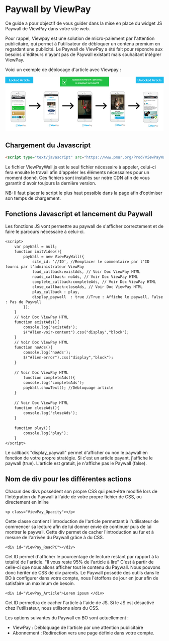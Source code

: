 # Paywall by ViewPay

Ce guide a pour objectif de vous guider dans la mise en place du widget JS Paywall de ViewPay dans votre site web.

Pour rappel, Viewpay est une solution de micro-paiement par l'attention publicitaire, qui permet à l'utilisateur de débloquer un contenu premium en regardant une publicité. Le Paywall de ViewPay a été fait pour répondre aux besoins d'éditeurs n'ayant pas de Paywall existant mais souhaitant intégrer ViewPay.

Voici un exemple de déblocage d'article avec Viewpay : 

![sample](https://github.com/TechViewpay/ViewPay-iOS/blob/master/DocImages/parcours_vp_mobile3.png?raw=true)

## Chargement du Javascript
```html
<script type="text/javascript" src="https://www.pmur.org/Prod/ViewPayWall.js"></script>
```
Le fichier ViewPayWall.js est le seul fichier nécessaire à appeler, celui-ci fera ensuite le travail afin d'appeler les éléments nécessaires pour un moment donné.
Ces fichiers sont installés sur notre CDN afin de vous garantir d'avoir toujours la dernière version.

NB: Il faut placer le script le plus haut possible dans la page afin d’optimiser son temps de chargement.

## Fonctions Javascript et lancement du Paywall

Les fonctions JS vont permettre au paywall de s'afficher correctement et de faire le parcours nécessaire à celui-ci.
```
<script> 
	var payWall = null;
	function initVideo(){
		payWall = new ViewPayWall({
			site_id: '//ID', //Remplacer le commentaire par l'ID fourni par l'administrateur ViewPay
			load_callback:existAds, // Voir Doc ViewPay HTML
			noads_callback: noAds, // Voir Doc ViewPay HTML
			complete_callback:completeAds, // Voir Doc ViewPay HTML
			close_callback:closeAds, // Voir Doc ViewPay HTML
			play_callback : play, 
			display_paywall  : true //True : Affiche le paywall, False : Pas de Paywall
		});
	}		
	// Voir Doc ViewPay HTML
	function existAds(){
		console.log('existAds'); 
		$("#lien-voir-content").css("display","block");
	}
	// Voir Doc ViewPay HTML
	function noAds(){
		console.log('noAds');
		$("#lien-error").css("display","block");
	}
    
	// Voir Doc ViewPay HTML
    	function completeAds(){
		console.log('completeAds');
		payWall.showText(); //Débloquage article
	}
    
	// Voir Doc ViewPay HTML
	function closeAds(){
		console.log('closeAds');
	}
	
	function play(){
		console.log('play');
	}
</script>
```
Le callback "display_paywall" permet d'afficher ou non le paywall en fonction de votre propre stratégie. 
Si c'est un article payant, j'affiche le paywall (true).
L'article est gratuit, je n'affiche pas le Paywall (false).

## Nom de div pour les différentes actions

Chacun des divs possèdent son propre CSS qui peut-être modifié lors de l'intégration du Paywall à l'aide de votre propre fichier de CSS, ou directement en inline

```
<p class="ViewPay_Opacity"></p>
```
Cette classe contient l'introduction de l'article permettant à l'utilisateur de commencer sa lecture afin de lui donner envie de continuer puis de lui montrer le paywall.
Cette div permet de cacher l'introduction au fur et à mesure de l'arrivée du Paywall grâce à du CSS.

```
<div id="ViewPay_ReadPC"></div>
```
Cet ID permet d'afficher le pourcentage de lecture restant par rapport à la totalité de l'article.
"Il vous reste 95% de l'article à lire"
C'est à partir de celle-ci que nous allons afficher tout le contenu du Paywall.
Nous pouvons donc hériter de CSS de div parents.
Le Paywall possède des outils dans le BO à configurer dans votre compte, nous l'étoffons de jour en jour afin de satisfaire un maximum de besoin.

```
<div id="ViewPay_Article">Lorem ipsum </div>
```
Cet ID permettra de cacher l'article à l'aide de JS.
Si le JS est désactivé chez l'utilisateur, nous utilisons alors du CSS.

Les options suivantes du Paywall en BO sont actuellement :
- ViewPay : Débloquage de l'article par une attention publicitaire
- Abonnement : Redirection vers une page définie dans votre compte.
